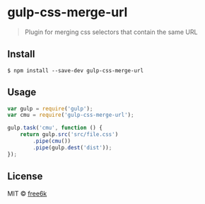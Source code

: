 # gulp-css-merge-url

> Plugin for merging css selectors that contain the same URL


## Install

```
$ npm install --save-dev gulp-css-merge-url
```


## Usage

```js
var gulp = require('gulp');
var cmu = require('gulp-css-merge-url');

gulp.task('cmu', function () {
	return gulp.src('src/file.css')
		.pipe(cmu())
		.pipe(gulp.dest('dist'));
});
```

## License

MIT © [free6k](https://github.com/free6k)
